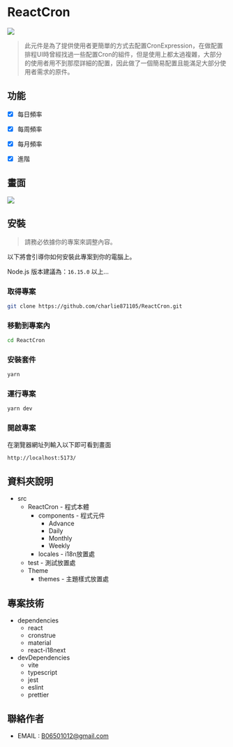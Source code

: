 # ReactCron

![](https://i.imgur.com/imTa6Vn.png)



> 此元件是為了提供使用者更簡單的方式去配置CronExpression，在做配置排程UI時曾經找過一些配置Cron的組件，但是使用上都太過複雜，大部分的使用者用不到那麼詳細的配置，因此做了一個簡易配置且能滿足大部分使用者需求的原件。

<!-- - [線上觀看連結]() -->

## 功能

- [x] 每日頻率
- [x] 每周頻率
- [x] 每月頻率
- [x] 進階


## 畫面

![](https://i.imgur.com/imTa6Vn.png)






## 安裝

> 請務必依據你的專案來調整內容。

以下將會引導你如何安裝此專案到你的電腦上。

Node.js 版本建議為：`16.15.0` 以上...

### 取得專案

```bash
git clone https://github.com/charlie871105/ReactCron.git
```


### 移動到專案內

```bash
cd ReactCron
```

### 安裝套件

```bash
yarn
```

### 運行專案

```bash
yarn dev
```

### 開啟專案

在瀏覽器網址列輸入以下即可看到畫面

```bash
http://localhost:5173/
```

## 資料夾說明

- src 
    - ReactCron - 程式本體
        - components - 程式元件
            - Advance 
            - Daily 
            - Monthly
            - Weekly 
        - locales - i18n放置處
    - test - 測試放置處
    - Theme
      - themes - 主題樣式放置處

## 專案技術

- dependencies
    - react
    - cronstrue
    - material
    - react-i18next
- devDependencies
    - vite
    - typescript
    - jest
    - eslint
    - prettier



## 聯絡作者

- EMAIL : B06501012@gmail.com 

